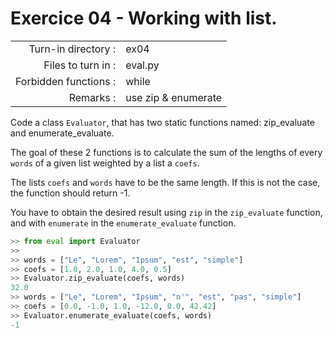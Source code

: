 # Exercice 04 - Working with list.

|                         |                                 |
| -----------------------:| ------------------------------- |
|   Turn-in directory :   |  ex04                           |
|   Files to turn in :    |  eval.py                        |
|   Forbidden functions : |  while                          |
|   Remarks :             |  use zip & enumerate            |

Code a class `Evaluator`, that has two static functions named: zip_evaluate and enumerate_evaluate.

The goal of these 2 functions is to calculate the sum of the lengths of every `words` of a given list weighted by a list a `coefs`.

The lists `coefs` and `words` have to be the same length. If this is not the case, the function should return -1.

You have to obtain the desired result using `zip` in the `zip_evaluate` function, and with `enumerate` in the `enumerate_evaluate` function.

```py
>> from eval import Evaluator
>> 
>> words = ["Le", "Lorem", "Ipsum", "est", "simple"]
>> coefs = [1.0, 2.0, 1.0, 4.0, 0.5]
>> Evaluator.zip_evaluate(coefs, words)
32.0
>> words = ["Le", "Lorem", "Ipsum", "n'", "est", "pas", "simple"]
>> coefs = [0.0, -1.0, 1.0, -12.0, 0.0, 42.42]
>> Evaluator.enumerate_evaluate(coefs, words)
-1
```
